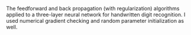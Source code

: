 The feedforward and back propagation (with regularization) algorithms applied to a three-layer neural network for handwritten digit recognition. I used numerical gradient checking and random parameter initialization as well.
